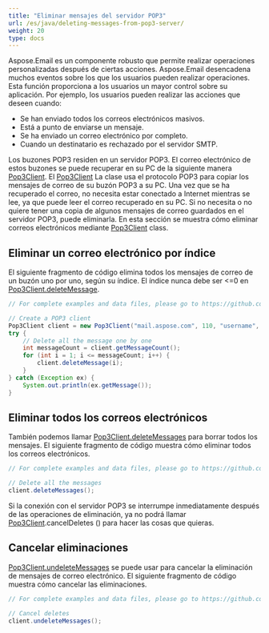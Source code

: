 ```yaml
---
title: "Eliminar mensajes del servidor POP3"
url: /es/java/deleting-messages-from-pop3-server/
weight: 20
type: docs
---
```



Aspose.Email es un componente robusto que permite realizar operaciones personalizadas después de ciertas acciones. Aspose.Email desencadena muchos eventos sobre los que los usuarios pueden realizar operaciones. Esta función proporciona a los usuarios un mayor control sobre su aplicación. Por ejemplo, los usuarios pueden realizar las acciones que deseen cuando:

- Se han enviado todos los correos electrónicos masivos.
- Está a punto de enviarse un mensaje.
- Se ha enviado un correo electrónico por completo.
- Cuando un destinatario es rechazado por el servidor SMTP.

Los buzones POP3 residen en un servidor POP3. El correo electrónico de estos buzones se puede recuperar en su PC de la siguiente manera [Pop3Client](https://reference.aspose.com/email/java/com.aspose.email/pop3client/). El [Pop3Client](https://reference.aspose.com/email/java/com.aspose.email/pop3client/) La clase usa el protocolo POP3 para copiar los mensajes de correo de su buzón POP3 a su PC. Una vez que se ha recuperado el correo, no necesita estar conectado a Internet mientras se lee, ya que puede leer el correo recuperado en su PC. Si no necesita o no quiere tener una copia de algunos mensajes de correo guardados en el servidor POP3, puede eliminarla. En esta sección se muestra cómo eliminar correos electrónicos mediante [Pop3Client](https://reference.aspose.com/email/java/com.aspose.email/pop3client/) class.

## **Eliminar un correo electrónico por índice**

El siguiente fragmento de código elimina todos los mensajes de correo de un buzón uno por uno, según su índice. El índice nunca debe ser <=0 en [Pop3Client.deleteMessage](https://reference.aspose.com/email/java/com.aspose.email/pop3client/#deleteMessage-int-).

~~~Java
// For complete examples and data files, please go to https://github.com/aspose-email/Aspose.Email-for-Java

// Create a POP3 client
Pop3Client client = new Pop3Client("mail.aspose.com", 110, "username", "psw");
try {
    // Delete all the message one by one
    int messageCount = client.getMessageCount();
    for (int i = 1; i <= messageCount; i++) {
        client.deleteMessage(i);
    }
} catch (Exception ex) {
    System.out.println(ex.getMessage());
}
~~~

## **Eliminar todos los correos electrónicos**

También podemos llamar [Pop3Client.deleteMessages](https://reference.aspose.com/email/java/com.aspose.email/pop3client/#undeleteMessages--) para borrar todos los mensajes. El siguiente fragmento de código muestra cómo eliminar todos los correos electrónicos.

~~~Java
// For complete examples and data files, please go to https://github.com/aspose-email/Aspose.Email-for-Java

// Delete all the messages
client.deleteMessages();
~~~

Si la conexión con el servidor POP3 se interrumpe inmediatamente después de las operaciones de eliminación, ya no podrá llamar [Pop3Client](https://reference.aspose.com/email/java/com.aspose.email/pop3client/).cancelDeletes () para hacer las cosas que quieras.

## **Cancelar eliminaciones**

[Pop3Client.undeleteMessages](https://reference.aspose.com/email/java/com.aspose.email/pop3client/#undeleteMessages--) se puede usar para cancelar la eliminación de mensajes de correo electrónico. El siguiente fragmento de código muestra cómo cancelar las eliminaciones.

~~~Java
// For complete examples and data files, please go to https://github.com/aspose-email/Aspose.Email-for-Java

// Cancel deletes
client.undeleteMessages();
~~~
